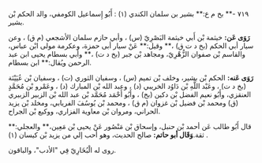 ٧١٩ -** بخ م ع:** بشير بن سلمان الكندي (١) : أَبُو إِسماعيل الكومفي، والد الحكم بْن بشير.

**رَوَى عَن:** خيثمة بْن أَبي خيثمة البَصْرِيّ (س) ، وأبي حازم سلمان الأشجعي (م ق) ، وعن سيار أبي الحكم (بخ د ت ق) ،** وقيل:** عَنْ سيار أبى حمزة، وعكرمة مولى ابْن عباس، والقاسم بْن صفوان الزُّهْرِيّ، ومجاهد بْن جبر (بخ د ت) ،** وأبي بسطام يحيى ابن عبد الرحمن ويُقال:** ابن بسطام.

**رَوَى عَنه:** الحكم بْن بشير، وخلف بْن تميم (س) ، وسفيان الثوري (ت) ، وسفيان بْن عُيَيْنَة (بخ د ت) ، وعَبْد اللَّهِ بْن دَاوُد الخريبي (د) ، وعبد الله بْن المبارك (د) ، وعَمْرو بْن مُحَمَّدٍ العنقزي، وأَبُو نعيم الفضل بْن دكين (بخ) ، وأَبُو أَحْمَد مُحَمَّد بْن عبد الله بْن الزبير الزبيري (ق) ومحمد بْن فضيل بْن غزوان (م ق) ، ومحمد بْن يُوسُفَ الفريابي، ومخلد بْن يزيد الحراني، ومروان بْن معاوية الفزاري، ووكيع بْن الجراح.

قال أَبُو طالب عَن أحمد بْن حنبل، وإسحاق بْن مَنْصُور عَنْ يحيى بْن مَعِين،** والعجلي:** ثقة.**وَقَال أبو حاتم:** صالح الحديث، وهو أحب إلي من يزيد بْن كيسان (١) .

روى له الْبُخَارِيّ فِي "الأدب"، والباقون.